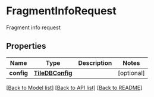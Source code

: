 # FragmentInfoRequest

Fragment info request
## Properties
Name | Type | Description | Notes
------------ | ------------- | ------------- | -------------
**config** | [**TileDBConfig**](TileDBConfig.md) |  | [optional] 

[[Back to Model list]](../README.md#documentation-for-models) [[Back to API list]](../README.md#documentation-for-api-endpoints) [[Back to README]](../README.md)


